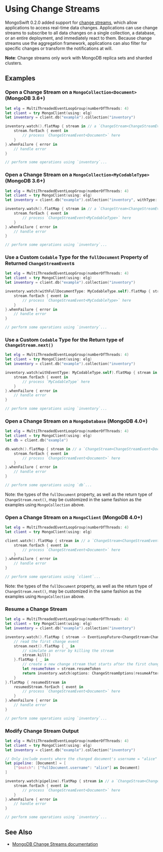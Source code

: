 # Using Change Streams

MongoSwift 0.2.0 added support for [change streams](https://docs.mongodb.com/manual/changeStreams/), which allow applications to access real-time data changes. Applications can use change streams to subscribe to all data changes on a single collection, a database, or an entire deployment, and immediately react to them. Because change streams use the aggregation framework, applications can also filter for specific changes or transform the notifications at will.

**Note**: Change streams only work with MongoDB replica sets and sharded clusters.

## Examples

### Open a Change Stream on a `MongoCollection<Document>` (MongoDB 3.6+)
```swift
let elg = MultiThreadedEventLoopGroup(numberOfThreads: 4)
let client = try MongoClient(using: elg)
let inventory = client.db("example").collection("inventory")

inventory.watch().flatMap { stream in // a `ChangeStream<ChangeStreamEvent<Document>>`
    stream.forEach { event in
        // process `ChangeStreamEvent<Document>` here
    }
}.whenFailure { error in
    // handle error
}

// perform some operations using `inventory`...
```

### Open a Change Stream on a `MongoCollection<MyCodableType>` (MongoDB 3.6+)
```swift
let elg = MultiThreadedEventLoopGroup(numberOfThreads: 4)
let client = try MongoClient(using: elg)
let inventory = client.db("example").collection("inventory", withType: MyCodableType.self)

inventory.watch().flatMap { stream in // a `ChangeStream<ChangeStreamEvent<MyCodableType>>`
    stream.forEach { event in
        // process `ChangeStreamEvent<MyCodableType>` here
    }
}.whenFailure { error in
    // handle error
}

// perform some operations using `inventory`...
```

### Use a Custom `Codable` Type for the `fullDocument` Property of Returned `ChangeStreamEvent`s
```swift
let elg = MultiThreadedEventLoopGroup(numberOfThreads: 4)
let client = try MongoClient(using: elg)
let inventory = client.db("example").collection("inventory")

inventory.watch(withFullDocumentType: MyCodableType.self).flatMap { stream in // a `ChangeStream<ChangeStreamEvent<MyCodableType>>`
    stream.forEach { event in
        // process `ChangeStreamEvent<MyCodableType>` here
    }
}.whenFailure { error in
    // handle error
}

// perform some operations using `inventory`...
```

### Use a Custom `Codable` Type for the Return type of `ChangeStream.next()`
```swift
let elg = MultiThreadedEventLoopGroup(numberOfThreads: 4)
let client = try MongoClient(using: elg)
let inventory = client.db("example").collection("inventory")

inventory.watch(withEventType: MyCodableType.self).flatMap { stream in // a `ChangeStream<MyCodableType>`
    stream.forEach { event in
        // process `MyCodableType` here
    }
}.whenFailure { error in
    // handle error
}

// perform some operations using `inventory`...
```

### Open a Change Stream on a `MongoDatabase` (MongoDB 4.0+)
```swift
let elg = MultiThreadedEventLoopGroup(numberOfThreads: 4)
let client = try MongoClient(using: elg)
let db = client.db("example")

db.watch().flatMap { stream in // a `ChangeStream<ChangeStreamEvent<Document>>`
    stream.forEach { event in
        // process `ChangeStreamEvent<Document>` here
    }
}.whenFailure { error in
    // handle error
}

// perform some operations using `db`...
```

Note: the types of the `fullDocument` property, as well as the return type of `ChangeStream.next()`, may be customized in the same fashion as the examples using `MongoCollection` above.

### Open a Change Stream on a `MongoClient` (MongoDB 4.0+)
```swift
let elg = MultiThreadedEventLoopGroup(numberOfThreads: 4)
let client = try MongoClient(using: elg)

client.watch().flatMap { stream in // a `ChangeStream<ChangeStreamEvent<Document>>`
    stream.forEach { event in
        // process `ChangeStreamEvent<Document>` here
    }
}.whenFailure { error in
    // handle error
}

// perform some operations using `client`...
```

Note: the types of the `fullDocument` property, as well as the return type of `ChangeStream.next()`, may be customized in the same fashion as the examples using `MongoCollection` above.

### Resume a Change Stream
```swift
let elg = MultiThreadedEventLoopGroup(numberOfThreads: 4)
let client = try MongoClient(using: elg)
let inventory = client.db("example").collection("inventory")

inventory.watch().flatMap { stream -> EventLoopFuture<ChangeStream<ChangeStreamEvent<Document>>> in
    // read the first change event
    stream.next().flatMap { _ in
        // simulate an error by killing the stream
        stream.kill()
    }.flatMap { _ in
        // create a new change stream that starts after the first change event
        let resumeToken = stream.resumeToken
        return inventory.watch(options: ChangeStreamOptions(resumeAfter: resumeToken))
    }
}.flatMap { resumedStream in
    resumedStream.forEach { event in
        // process `ChangeStreamEvent<Document>` here
    }
}.whenFailure { error in
    // handle error
}

// perform some operations using `inventory`...
```

### Modify Change Stream Output
```swift
let elg = MultiThreadedEventLoopGroup(numberOfThreads: 4)
let client = try MongoClient(using: elg)
let inventory = client.db("example").collection("inventory")

// Only include events where the changed document's username = "alice"
let pipeline: [Document] = [
    ["$match": ["fullDocument.username": "alice"] as Document]
]

inventory.watch(pipeline).flatMap { stream in // a `ChangeStream<ChangeStreamEvent<Document>>`
    stream.forEach { event in
        // process `ChangeStreamEvent<Document>` here
    }
}.whenFailure { error in
    // handle error
}

// perform some operations using `inventory`...
```

## See Also
- [MongoDB Change Streams documentation](https://docs.mongodb.com/manual/changeStreams/)